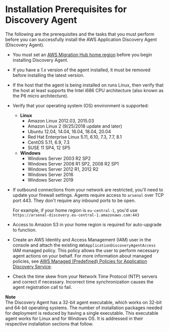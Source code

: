 # Installation Prerequisites for Discovery Agent<a name="gen-prep-agents"></a>

The following are the prerequisites and the tasks that you must perform before you can successfully install the AWS Application Discovery Agent \(Discovery Agent\)\. 
+ You must set an [AWS Migration Hub home region](https://docs.aws.amazon.com/migrationhub/latest/ug/home-region.html) before you begin installing Discovery Agent\. 
+ If you have a *1\.x* version of the agent installed, it must be removed before installing the latest version\.
+ If the host that the agent is being installed on runs Linux, then verify that the host at least supports the Intel i686 CPU architecture \(also known as the P6 micro architecture\)\. 
+ Verify that your operating system \(OS\) environment is supported:
  + **Linux**
    + Amazon Linux 2012\.03, 2015\.03
    + Amazon Linux 2 \(9/25/2018 update and later\)
    + Ubuntu 12\.04, 14\.04, 16\.04, 18\.04, 20\.04
    + Red Hat Enterprise Linux 5\.11, 6\.10, 7\.3, 7\.7, 8\.1
    + CentOS 5\.11, 6\.9, 7\.3
    + SUSE 11 SP4, 12 SP5
  + **Windows**
    + Windows Server 2003 R2 SP2
    + Windows Server 2008 R1 SP2, 2008 R2 SP1
    + Windows Server 2012 R1, 2012 R2
    + Windows Server 2016
    + Windows Server 2019
+ If outbound connections from your network are restricted, you'll need to update your firewall settings\. Agents require access to `arsenal` over TCP port 443\. They don't require any inbound ports to be open\.

  For example, if your home region is `eu-central-1`, you'd use `https://arsenal-discovery.eu-central-1.amazonaws.com:443`
+ Access to Amazon S3 in your home region is required for auto\-upgrade to function\.
+ Create an AWS Identity and Access Management \(IAM\) user in the console and attach the existing `AWSApplicationDiscoveryAgentAccess` IAM managed policy\. This policy allows the user to perform necessary agent actions on your behalf\. For more information about managed policies, see [AWS Managed \(Predefined\) Policies for Application Discovery Service](security-iam-managed-policies.md)\. 
+ Check the time skew from your Network Time Protocol \(NTP\) servers and correct if necessary\. Incorrect time synchronization causes the agent registration call to fail\.

**Note**  
The Discovery Agent has a 32\-bit agent executable, which works on 32\-bit and 64\-bit operating systems\. The number of installation packages needed for deployment is reduced by having a single executable\. This executable agent works for Linux and for Windows OS\. It is addressed in their respective installation sections that follow\.